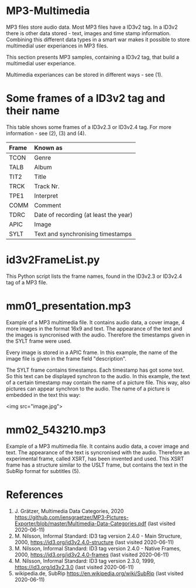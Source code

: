# MP3-Multimedia
MP3 files store audio data. Most MP3 files have a ID3v2 tag. In a ID3v2 there is other data stored - text, images and time stamp information. Combining this different data types in a smart war makes it possible to store multimedial user experiances in MP3 files.

This section presents MP3 samples, containing a ID3v2 tag, that build a multimedial user experiance. 

Multimedia experiances can be stored in different ways - see (1).

# Some frames of a ID3v2 tag and their name
This table shows some frames of a ID3v2.3 or ID3v2.4 tag. For more information - see (2), (3) and (4).

| Frame | Known as                               |
|:----- |:-------------------------------------- |
| TCON  | Genre                                  |
| TALB  | Album                                  |
| TIT2  | Title                                  |
| TRCK  | Track Nr.                              |
| TPE1  | Interpret                              |
| COMM  | Comment                                |
| TDRC  | Date of recording (at least the year)  |
| APIC  | Image                                  |
| SYLT  | Text and synchronising timestamps      |

# id3v2FrameList.py
This Python script lists the frame names, found in the ID3v2.3 or ID3v2.4 tag of a MP3 file.

# mm01_presentation.mp3
Example of a MP3 multimedia file. It contains audio data, a cover image, 4 more images in the format 16x9 and text. The appearance of the text and the images is syncronised with the audio. Therefore the timestamps given in the SYLT frame were used.

Every image is stored in a APIC frame. In this example, the name of the image file is given in the frame field "description".

The SYLT frame contains timestamps. Each timestamp has got some text. So this text can be displayed synchron to the audio. In this example, the text of a certain timestamp may contain the name of a picture file. This way, also pictures can appear synchron to the audio. The name of a picture is embedded in the text this way:

&lt;img src="image.jpg"&gt;

# mm02_543210.mp3
Example of a MP3 multimedia file. It contains audio data, a cover image and text. The appearance of the text is syncronised with the audio. Therefore an experimental frame, called XSRT, has been invented and used. This XSRT frame has a structure similar to the USLT frame, but contains the text in the SubRip format for subtitles (5).

# References
1. J. Grätzer, Multimedia Data Categories, 2020
https://github.com/jensgraetzer/MP3-Pictures-Exporter/blob/master/Multimedia-Data-Categories.pdf (last visited 2020-06-11)
2. M. Nilsson, Informal Standard: ID3 tag version 2.4.0 - Main Structure, 2000,
https://id3.org/id3v2.4.0-structure (last visited 2020-06-11)
3. M. Nilsson, Informal Standard: ID3 tag version 2.4.0 - Native Frames, 2000,
https://id3.org/id3v2.4.0-frames (last visited 2020-06-11) 
4. M. Nilsson, Informal Standard: ID3 tag version 2.3.0, 1999,
https://id3.org/id3v2.3.0 (last visited 2020-06-11) 
5. wikipedia.de, SubRip
https://en.wikipedia.org/wiki/SubRip (last visited 2020-06-11)


